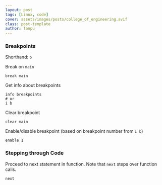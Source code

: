```yaml
---
layout: post
tags: [Linux, code]
cover: assets/images/posts/college_of_engineering.avif
class: post-template
author: fanpu
---
```


### Breakpoints
Shorthand: `b`

Break on `main`
```gdb
break main
```

Get info about breakpoints
```gdb
info breakpoints
# or
i b
```

Clear breakpoint
```
clear main
```

Enable/disable breakpoint (based on breakpoint number from `i b`)
```
enable 1
```

### Stepping through Code
Proceed to next statement in function. Note that `next` steps over function calls.
```
next
```

